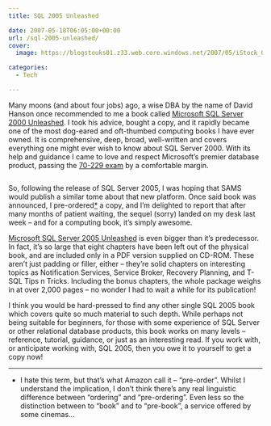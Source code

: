 ```yaml
---
title: SQL 2005 Unleashed

date: 2007-05-18T06:05:00+00:00
url: /sql-2005-unleashed/
cover: 
  image: https://blogstouks01.z33.web.core.windows.net/2007/05/iStock_000002294861XSmall-1.jpg

categories:
  - Tech

---
```

Many moons (and about four jobs) ago, a wise DBA by the name of David Hanson once recommended to me a book called [Microsoft SQL Server 2000 Unleashed][1]. I took his advice, bought a copy, and it rapidly became one of the most dog-eared and oft-thumbed computing books I have ever owned. It is comprehensive, deep, broad, well-written and covers everything one might ever wish to know about SQL Server 2000. With its help and guidance I came to love and respect Microsoft’s premier database product, passing the [70-229 exam][2] by a comfortable margin.<figure class="kg-card kg-image-card">

<img decoding="async" src="https://blogstouks01.z33.web.core.windows.net/2023/08/iStock_000002294861XSmall.jpg" class="kg-image" alt loading="lazy" /> </figure> 

So, following the release of SQL Server 2005, I was hoping that SAMS would publish a similar tome about that new platform. Once said book was announced, I pre-ordered[*][3] a copy, and I’m delighted to report that after many months of patient waiting, the sequel (sorry) landed on my desk last week – and for a computing book, it’s simply awesome.

[Microsoft SQL Server 2005 Unleashed][4] is even bigger than it’s predecessor. In fact, it’s so large that eight chapters have been left out of the physical book, and are included only in a PDF version supplied on CD-ROM. These aren’t just padding or filler, either – they’re solid chapters on interesting topics as Notification Services, Service Broker, Recovery Planning, and T-SQL Tips n Tricks. Including the bonus chapters, the whole package weighs in at over 2,000 pages – no wonder I had to wait a while for its publication!

I think you would be hard-pressed to find any other single SQL 2005 book which covers quite so much material to such depth. While perhaps not being suitable for beginners, for those with some experience of SQL Server or other relational database products, this book works on many levels – reference, tutorial, guidance, or just as an interesting read. If you work with, or anticipate working with, SQL 2005, then you owe it to yourself to get a copy now!

* * *

* I hate this term, but that’s what Amazon call it – “pre-order”. Whilst I understand the implication, I don’t think there’s any real linguistic difference between “ordering” and “pre-ordering”. Even less so the distinction between to “book” and to “pre-book”, a service offered by some cinemas…

 [1]: http://www.amazon.co.uk/gp/product/0672324679?ie=UTF8&tag=ianesbl-21&linkCode=as2&camp=1634&creative=6738&creativeASIN=0672324679
 [2]: http://www.microsoft.com/learning/exams/70-229.mspx
 [3]: https://blog.iannelson.uk/sql-2005-unleashed#preorder
 [4]: http://www.amazon.co.uk/gp/product/0672328240?ie=UTF8&tag=ianesbl-21&linkCode=as2&camp=1634&creative=6738&creativeASIN=0672328240